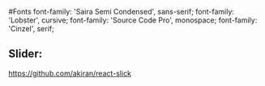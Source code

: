 #Fonts
font-family: 'Saira Semi Condensed', sans-serif;
font-family: 'Lobster', cursive;
font-family: 'Source Code Pro', monospace;
font-family: 'Cinzel', serif;

## Slider:
https://github.com/akiran/react-slick
